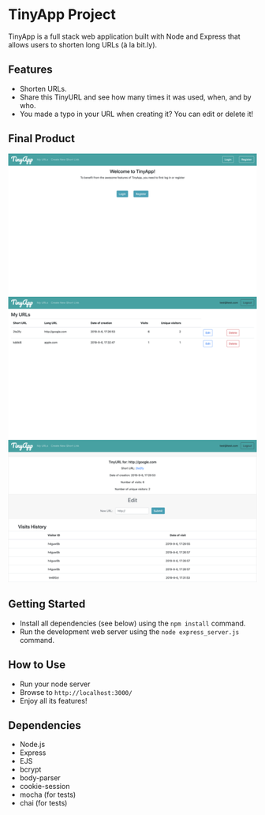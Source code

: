 # TinyApp Project

TinyApp is a full stack web application built with Node and Express that allows users to shorten long URLs (à la bit.ly).

## Features

- Shorten URLs.
- Share this TinyURL and see how many times it was used, when, and by who.
- You made a typo in your URL when creating it? You can edit or delete it!

## Final Product

!["Home page"](https://github.com/JCyan90/tinyapp/blob/master/docs/home_page.png?raw=true)
!["Your URLs page"](https://github.com/JCyan90/tinyapp/blob/master/docs/urls_page.png?raw=true)
!["The specific TinyURL page"](https://github.com/JCyan90/tinyapp/blob/master/docs/urls:shortURL_page.png?raw=true)

## Getting Started

- Install all dependencies (see below) using the `npm install` command.
- Run the development web server using the `node express_server.js` command.

## How to Use

- Run your node server
- Browse to `http://localhost:3000/`
- Enjoy all its features!

## Dependencies

- Node.js
- Express
- EJS
- bcrypt
- body-parser
- cookie-session
- mocha (for tests)
- chai (for tests)